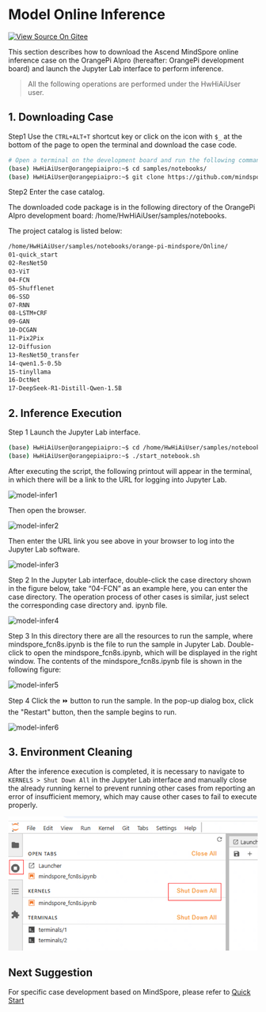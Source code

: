 # Model Online Inference

[![View Source On Gitee](https://mindspore-website.obs.cn-north-4.myhuaweicloud.com/website-images/br_base/resource/_static/logo_source_en.svg)](https://gitee.com/mindspore/docs/blob/br_base/tutorials/source_en/orange_pi/model_infer.md)

This section describes how to download the Ascend MindSpore online inference case on the OrangePi AIpro (hereafter: OrangePi development board) and launch the Jupyter Lab interface to perform inference.

> All the following operations are performed under the HwHiAiUser user.

## 1. Downloading Case

Step1 Use the `CTRL+ALT+T` shortcut key or click on the icon with `$_` at the bottom of the page to open the terminal and download the case code.

```bash
# Open a terminal on the development board and run the following command
(base) HwHiAiUser@orangepiaipro:~$ cd samples/notebooks/
(base) HwHiAiUser@orangepiaipro:~$ git clone https://github.com/mindspore-courses/orange-pi-mindspore.git
```

Step2 Enter the case catalog.

The downloaded code package is in the following directory of the OrangePi AIpro development board: /home/HwHiAiUser/samples/notebooks.

The project catalog is listed below:

```bash
/home/HwHiAiUser/samples/notebooks/orange-pi-mindspore/Online/
01-quick_start
02-ResNet50
03-ViT
04-FCN
05-Shufflenet
06-SSD
07-RNN
08-LSTM+CRF
09-GAN
10-DCGAN
11-Pix2Pix
12-Diffusion  
13-ResNet50_transfer
14-qwen1.5-0.5b
15-tinyllama
16-DctNet
17-DeepSeek-R1-Distill-Qwen-1.5B
```

## 2. Inference Execution

Step 1 Launch the Jupyter Lab interface.

```bash
(base) HwHiAiUser@orangepiaipro:~$ cd /home/HwHiAiUser/samples/notebooks/  
(base) HwHiAiUser@orangepiaipro:~$ ./start_notebook.sh
```

After executing the script, the following printout will appear in the terminal, in which there will be a link to the URL for logging into Jupyter Lab.

![model-infer1](https://mindspore-website.obs.cn-north-4.myhuaweicloud.com/website-images/br_base/tutorials/source_zh_cn/orange_pi/images/model_infer1.png)

Then open the browser.

![model-infer2](https://mindspore-website.obs.cn-north-4.myhuaweicloud.com/website-images/br_base/tutorials/source_zh_cn/orange_pi/images/model_infer2.png)

Then enter the URL link you see above in your browser to log into the Jupyter Lab software.

![model-infer3](https://mindspore-website.obs.cn-north-4.myhuaweicloud.com/website-images/br_base/tutorials/source_zh_cn/orange_pi/images/model_infer3.png)

Step 2 In the Jupyter Lab interface, double-click the case directory shown in the figure below, take “04-FCN” as an example here, you can enter the case directory. The operation process of other cases is similar, just select the corresponding case directory and. ipynb file.

![model-infer4](https://mindspore-website.obs.cn-north-4.myhuaweicloud.com/website-images/br_base/tutorials/source_zh_cn/orange_pi/images/model_infer4.png)

Step 3 In this directory there are all the resources to run the sample, where mindspore_fcn8s.ipynb is the file to run the sample in Jupyter Lab. Double-click to open the mindspore_fcn8s.ipynb, which will be displayed in the right window. The contents of the mindspore_fcn8s.ipynb file is shown in the following figure:

![model-infer5](https://mindspore-website.obs.cn-north-4.myhuaweicloud.com/website-images/br_base/tutorials/source_zh_cn/orange_pi/images/model_infer5.png)

Step 4 Click the ⏩ button to run the sample. In the pop-up dialog box, click the "Restart" button, then the sample begins to run.

![model-infer6](https://mindspore-website.obs.cn-north-4.myhuaweicloud.com/website-images/br_base/tutorials/source_zh_cn/orange_pi/images/model_infer6.png)

## 3. Environment Cleaning

After the inference execution is completed, it is necessary to navigate to `KERNELS > Shut Down All` in the Jupyter Lab interface and manually close the already running kernel to prevent running other cases from reporting an error of insufficient memory, which may cause other cases to fail to execute properly.

![model-infer7](../../source_zh_cn/orange_pi/images/model_infer7.png)

## Next Suggestion

For specific case development based on MindSpore, please refer to [Quick Start](https://www.mindspore.cn/tutorials/en/br_base/orange_pi/dev_start.html)
